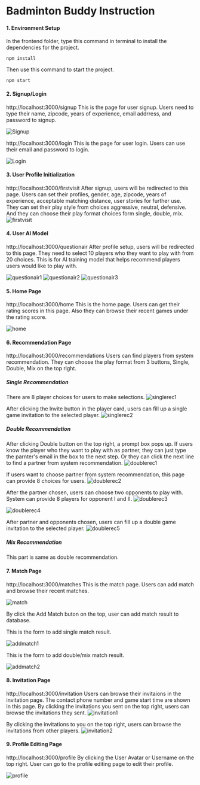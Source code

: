 # Badminton Buddy Instruction

#### 1. Environment Setup

In the frontend folder, type this command in terminal to install the dependencies for the project.

```
npm install
```

Then use this command to start the project.

```
npm start
```

#### 2. Signup/Login

http://localhost:3000/signup
This is the page for user signup. Users need to type their name, zipcode, years of experience, email addrress, and password to signup.

![Signup](./assets/signup.png)

http://localhost:3000/login
This is the page for user login. Users can use their email and password to login.

![Login](./assets/login.png)

#### 3. User Profile Initialization

http://localhost:3000/firstvisit
After signup, users will be redirected to this page. Users can set their profiles, gender, age, zipcode, years of experience, acceptable matching distance, user stories for further use. They can set their play style from choices aggressive, neutral, defensive. And they can choose their play format choices form single, double, mix.
![firstvisit](./assets/firstvisit.png)

#### 4. User AI Model

http://localhost:3000/questionair
After profile setup, users will be redirected to this page. They need to select 10 players who they want to play with from 20 choices. This is for AI training model that helps recommend players users would like to play with.

![questionair1](./assets/questionair1.png)
![questionair2](./assets/questionair2.png)
![questionair3](./assets/questionair3.png)

#### 5. Home Page

http://localhost:3000/home
This is the home page. Users can get their rating scores in this page. Also they can browse their recent games under the rating score.

![home](./assets/home.png)

#### 6. Recommendation Page

http://localhost:3000/recommendations
Users can find players from system recommendation. They can choose the play format from 3 buttons, Single, Double, Mix on the top right.

##### Single Recommendation

There are 8 player choices for users to make selections.
![singlerec1](./assets/singlerec1.png)

After clicking the Invite button in the player card, users can fill up a single game invitation to the selected player.
![singlerec2](./assets/singlerec2.png)

##### Double Recommendation

After clicking Double button on the top right, a prompt box pops up. If users know the player who they want to play with as partner, they can just type the parnter's email in the box to the next step. Or they can click the next line to find a partner from system recommendation.
![doublerec1](./assets/doublerec1.png)

If users want to choose partner from system recommendation, this page can provide 8 choices for users.
![doublerec2](./assets/doublerec2.png)

After the partner chosen, users can choose two opponents to play with. System can provide 8 players for opponent I and II.
![doublerec3](./assets/doublerec3.png)

![doublerec4](./assets/doublerec4.png)

After partner and opponents chosen, users can fill up a double game invitation to the selected player.
![doublerec5](./assets/doublerec5.png)

##### Mix Recommendation

This part is same as double recommendation.

#### 7. Match Page

http://localhost:3000/matches
This is the match page. Users can add match and browse their recent matches.

![match](./assets/match.png)

By click the Add Match buton on the top, user can add match result to database.

This is the form to add single match result.

![addmatch1](./assets/addmatch1.png)

This is the form to add double/mix match result.

![addmatch2](./assets/addmatch2.png)

#### 8. Invitation Page

http://localhost:3000/invitation
Users can browse their invitaions in the invitation page.
The contact phone number and game start time are shown in this page.
By clicking the invitations you sent on the top right, users can browse the invitations they sent.
![invitation1](./assets/invitation1.png)

By clicking the invitations to you on the top right, users can browse the invitations from other players.
![invitation2](./assets/invitation2.png)

#### 9. Profile Editing Page

http://localhost:3000/profile
By clicking the User Avatar or Username on the top right. User can go to the profile editing page to edit their profile.

![profile](./assets/profile.png)
